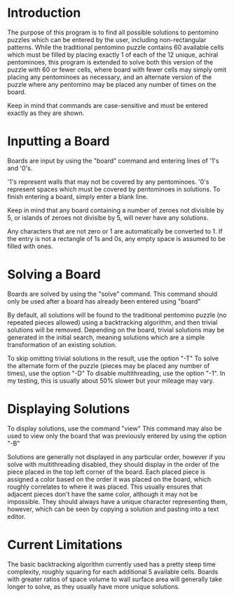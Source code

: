 # Introduction
The purpose of this program is to find all possible solutions to pentomino puzzles which can be entered by the user, including non-rectangular patterns.
While the traditional pentomino puzzle contains 60 available cells which must be filled by placing exactly 1 of each of the 12 unique, achiral pentominoes, this program is extended to solve both this version of the puzzle with 60 or fewer cells, where board with fewer cells may simply omit placing any pentominoes as necessary, and an alternate version of the puzzle where any pentomino may be placed any number of times on the board.

Keep in mind that commands are case-sensitive and must be entered exactly as they are shown.

# Inputting a Board
Boards are input by using the "board" command and entering lines of '1's and '0's.

'1's represent walls that may not be covered by any pentominoes.
'0's represent spaces which must be covered by pentominoes in solutions.
To finish entering a board, simply enter a blank line.

Keep in mind that any board containing a number of zeroes not divisible by 5, or islands of zeroes not divislbe by 5, will never have any solutions.

Any characters that are not zero or 1 are automatically be converted to 1.
If the entry is not a rectangle of 1s and 0s, any empty space is assumed to be filled with ones.

# Solving a Board
Boards are solved by using the "solve" command. This command should only be used after a board has already been entered using "board"

By default, all solutions will be found to the traditional pentomino puzzle (no repeated pieces allowed) using a backtracking algorithm, and then trivial solutions will be removed. Depending on the board, trivial solutions may be generated in the initial search, meaning solutions which are a simple transformation of an existing solution.

To skip omitting trivial solutions in the result, use the option "-T"
To solve the alternate form of the puzzle (pieces may be placed any number of times), use the option "-D"
To disable multithreading, use the option "-1". In my testing, this is usually about 50% slower but your mileage may vary.

# Displaying Solutions
To display solutions, use the command "view"
This command may also be used to view only the board that was previously entered by using the option "-B"

Solutions are generally not displayed in any particular order, however if you solve with multithreading disabled, they should display in the order of the piece placed in the top left corner of the board. Each placed piece is assigned a color based on the order it was placed on the board, which roughly correlates to where it was placed. This usually ensures that adjacent pieces don't have the same color, although it may not be impossible. They should always have a unique character representing them, however, which can be seen by copying a solution and pasting into a text editor.

# Current Limitations
The basic backtracking algorithm currently used has a pretty steep time complexity, roughly squaring for each additional 5 available cells. Boards with greater ratios of space volume to wall surface area will generally take longer to solve, as they usually have more unique solutions.


